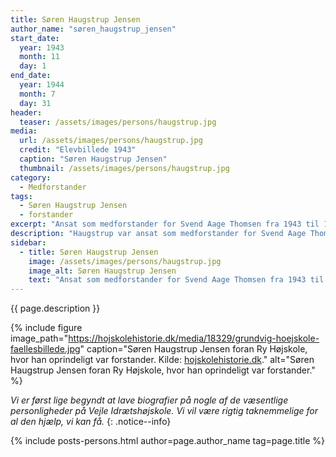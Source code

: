 ```yaml
---
title: Søren Haugstrup Jensen
author_name: "søren_haugstrup_jensen"
start_date: 
  year: 1943
  month: 11
  day: 1
end_date:
  year: 1944
  month: 7
  day: 31
header:
  teaser: /assets/images/persons/haugstrup.jpg
media: 
  url: /assets/images/persons/haugstrup.jpg
  credit: "Elevbillede 1943"
  caption: "Søren Haugstrup Jensen"
  thumbnail: /assets/images/persons/haugstrup.jpg
category:
  - Medforstander
tags:
  - Søren Haugstrup Jensen
  - forstander
excerpt: "Ansat som medforstander for Svend Aage Thomsen fra 1943 til 1944. Han var egentlig lærer på Ry Højskole, som var beslaglagt af tyskerne."
description: "Haugstrup var ansat som medforstander for Svend Aage Thomsen. Han var egentlig lærer på Ry Højskole, som var beslaglagt af tyskerne. Haugstrup var ikke idrætsmand, men højskolemand og cand. mag. i dansk og tysk. Han og hans kone, Karen, boede i Skovhytten. (se Jubilæumsskrift fra 1992, side 17)"
sidebar:
  - title: Søren Haugstrup Jensen
    image: /assets/images/persons/haugstrup.jpg
    image_alt: Søren Haugstrup Jensen
    text: "Ansat som medforstander for Svend Aage Thomsen fra 1943 til 1944. Han var egentlig forstander på Ry Højskole, som var beslaglagt af tyskerne."
---
```


{{ page.description }}

{% include figure image_path="https://hojskolehistorie.dk/media/18329/grundvig-hoejskole-faellesbillede.jpg" caption="Søren Haugstrup Jensen foran Ry Højskole, hvor han oprindeligt var forstander. Kilde: [hojskolehistorie.dk](https://hojskolehistorie.dk/erindringer/hoejskoler-i-danmark/grundtvigs-hoejskole-1958-59)." alt="Søren Haugstrup Jensen foran Ry Højskole, hvor han oprindeligt var forstander." %}

_Vi er først lige begyndt at lave biografier på nogle af de væsentlige personligheder på Vejle Idrætshøjskole. Vi vil være rigtig taknemmelige for al den hjælp, vi kan få._
{: .notice--info}

{% include posts-persons.html author=page.author_name tag=page.title %}
